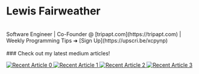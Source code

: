 # Lewis Fairweather
<br>
Software Engineer | Co-Founder @ [tripapt.com](https://tripapt.com) | Weekly Programming Tips ➜ [Sign Up](https://upscri.be/xcpynp)
<br>
<br>
### Check out my latest medium articles!
 
<a target="_blank" href="https://github-readme-medium-recent-article.vercel.app/medium/@lewisfairweather/0"><img src="https://github-readme-medium-recent-article.vercel.app/medium/@lewisfairweather/0" alt="Recent Article 0">
<a target="_blank" href="https://github-readme-medium-recent-article.vercel.app/medium/@lewisfairweather/1"><img src="https://github-readme-medium-recent-article.vercel.app/medium/@lewisfairweather/1" alt="Recent Article 1"> 
<a target="_blank" href="https://github-readme-medium-recent-article.vercel.app/medium/@lewisfairweather/2"><img src="https://github-readme-medium-recent-article.vercel.app/medium/@lewisfairweather/2" alt="Recent Article 2"> 
<a target="_blank" href="https://github-readme-medium-recent-article.vercel.app/medium/@lewisfairweather/3"><img src="https://github-readme-medium-recent-article.vercel.app/medium/@lewisfairweather/3" alt="Recent Article 3"> 
